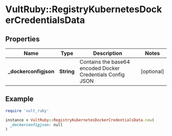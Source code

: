 # VultRuby::RegistryKubernetesDockerCredentialsData

## Properties

| Name | Type | Description | Notes |
| ---- | ---- | ----------- | ----- |
| **_dockerconfigjson** | **String** | Contains the base64 encoded Docker Credentials Config JSON | [optional] |

## Example

```ruby
require 'vult_ruby'

instance = VultRuby::RegistryKubernetesDockerCredentialsData.new(
  _dockerconfigjson: null
)
```

